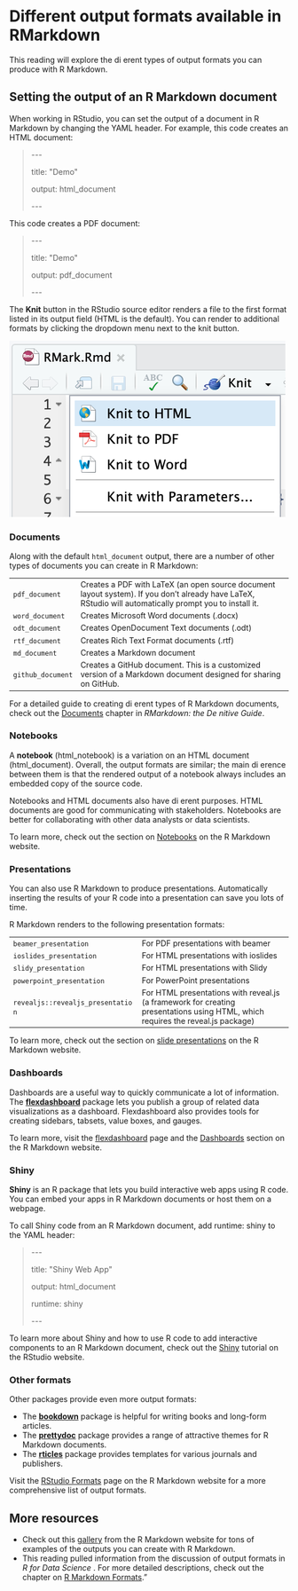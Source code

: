 # Different output formats available in RMarkdown

This reading will explore the di erent types of output formats you can produce with R Markdown.

## Setting the output of an R Markdown document

When working in RStudio, you can set the output of a document in R Markdown by changing the YAML header. For example, this code creates an HTML document:

> \---
> 
> title: "Demo"
> 
> output: html_document
> 
> \---

This code creates a PDF document:

>\---
>
> title: "Demo"
>
> output: pdf_document
>
>\---

The **Knit** button in the RStudio source editor renders a file to the first format listed in its output field (HTML is the default). You can render to additional formats by clicking the dropdown menu next to the knit button.

![alt text](https://github.com/paulohl/Data_Analysis_R_Programming/blob/main/img/Screenshot-43.png)

### Documents

Along with the default ```html_document``` output, there are a number of other types of documents you can create in R Markdown:

|                        |                                                                                                                                                          |
|------------------------|----------------------------------------------------------------------------------------------------------------------------------------------------------|
| ```pdf_document```     | Creates a PDF with LaTeX (an open source document layout system). If you don’t already have LaTeX, RStudio will automatically prompt you to install it.  |
| ```word_document```    | Creates Microsoft Word documents (.docx)                                                                                                                 |
| ```odt_document```     | Creates OpenDocument Text documents  (.odt)                                                                                                              |
| ```rtf_document```     | Creates Rich Text Format documents (.rtf)                                                                                                                |
| ```md_document```      | Creates a Markdown document                                                                                                                              |
| ```github_document```  | Creates a GitHub document. This is a customized version of a Markdown document designed for sharing on GitHub.                                           |

For a detailed guide to creating di erent types of R Markdown documents, check out the [Documents](https://bookdown.org/yihui/rmarkdown/documents.html) chapter in *RMarkdown:*  *the*  *De nitive*  *Guide*.

### Notebooks

A **notebook** (html_notebook) is a variation on an HTML document (html_document). Overall, the output formats are similar; the main di erence between them is that the rendered output of a notebook always includes an embedded copy of the source code.

Notebooks and HTML documents also have di erent purposes. HTML documents are good for communicating with stakeholders. Notebooks are better for collaborating with other data analysts or data scientists.

To learn more, check out the section on [Notebooks](https://rmarkdown.rstudio.com/lesson-10.html) on the R Markdown website.

### Presentations

You can also use R Markdown to produce presentations. Automatically inserting the results of your R code into a presentation can save you lots of time.

R Markdown renders to the following presentation formats:

|                                         |                                                                                                                                   |
|-----------------------------------------|-----------------------------------------------------------------------------------------------------------------------------------|
| ```beamer_presentation```               | For PDF presentations with beamer                                                                                                 |
| ```ioslides_presentation```             | For HTML presentations with ioslides                                                                                              |
| ```slidy_presentation```                | For HTML presentations with Slidy                                                                                                 |
| ```powerpoint_presentation```           | For PowerPoint presentations                                                                                                      |
| ```revealjs::revealjs_presentatio n```  | For HTML presentations with reveal.js (a framework for creating presentations  using HTML, which requires the reveal.js package)  |

To learn more, check out the section on [slide presentations](https://rmarkdown.rstudio.com/lesson-11.html) on the R Markdown website.

### Dashboards

Dashboards are a useful way to quickly communicate a lot of information. The [**flexdashboard**](https://github.com/rstudio/flexdashboard) package lets you publish a group of related data visualizations as a dashboard. Flexdashboard also provides tools for creating sidebars, tabsets, value boxes, and gauges.     

To learn more, visit the [flexdashboard](https://rmarkdown.rstudio.com/flexdashboard/) page and the [Dashboards](https://rmarkdown.rstudio.com/lesson-12.html) section on the R Markdown website.

### Shiny

**Shiny** is an R package that lets you build interactive web apps using R code. You can embed your apps in R Markdown documents or host them on a webpage.

To call Shiny code from an R Markdown document, add runtime: shiny to the YAML header:

>\---
>
> title: "Shiny Web App"
>
> output: html_document
>
> runtime: shiny
>
>\---

To learn more about Shiny and how to use R code to add interactive components to an R Markdown document, check out the [Shiny](https://shiny.rstudio.com/tutorial/) tutorial on the RStudio website.

### Other formats

Other packages provide even more output formats:

-   The [**bookdown**](https://github.com/rstudio/bookdown) package is helpful for writing books and long-form articles.
-   The [**prettydoc**](https://github.com/yixuan/prettydoc/) package provides a range of attractive themes for R Markdown documents.
-   The [**rticles**](https://github.com/rstudio/rticles) package provides templates for various journals and publishers.

Visit the [RStudio Formats](https://rmarkdown.rstudio.com/formats.html) page on the R Markdown website for a more comprehensive list of output formats.

## More resources

-   Check out this [gallery](https://rmarkdown.rstudio.com/gallery.html) from the R Markdown website for tons of examples of the outputs you can create with R Markdown.
-   This reading pulled information from the discussion of output formats in *R*  *for*  *Data* *Science* . For more detailed descriptions, check out the chapter on [R Markdown Formats](https://r4ds.had.co.nz/r-markdown-formats.html).”



